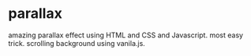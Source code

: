 # parallax
amazing parallax effect using HTML and CSS and Javascript.
most easy trick.
scrolling background using vanila.js.
